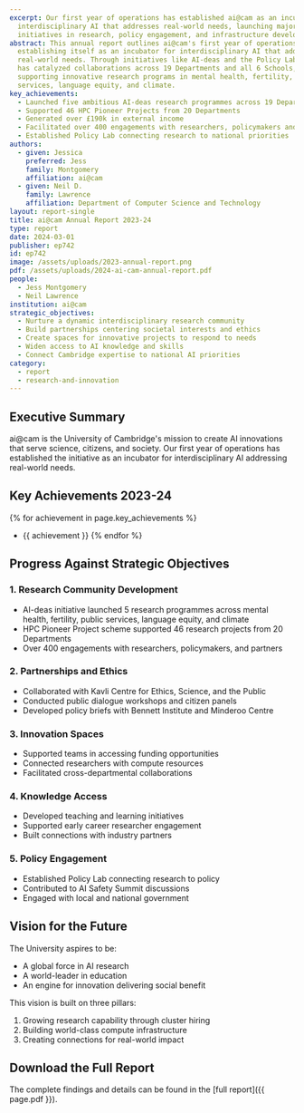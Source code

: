 ```yaml
---
excerpt: Our first year of operations has established ai@cam as an incubator for
  interdisciplinary AI that addresses real-world needs, launching major
  initiatives in research, policy engagement, and infrastructure development.
abstract: This annual report outlines ai@cam's first year of operations
  establishing itself as an incubator for interdisciplinary AI that addresses
  real-world needs. Through initiatives like AI-deas and the Policy Lab, ai@cam
  has catalyzed collaborations across 19 Departments and all 6 Schools,
  supporting innovative research programs in mental health, fertility, public
  services, language equity, and climate.
key_achievements:
  - Launched five ambitious AI-deas research programmes across 19 Departments
  - Supported 46 HPC Pioneer Projects from 20 Departments
  - Generated over £190k in external income
  - Facilitated over 400 engagements with researchers, policymakers and public
  - Established Policy Lab connecting research to national priorities
authors:
  - given: Jessica
    preferred: Jess
    family: Montgomery
    affiliation: ai@cam
  - given: Neil D.
    family: Lawrence
    affiliation: Department of Computer Science and Technology
layout: report-single
title: ai@cam Annual Report 2023-24
type: report
date: 2024-03-01
publisher: ep742
id: ep742
image: /assets/uploads/2023-annual-report.png
pdf: /assets/uploads/2024-ai-cam-annual-report.pdf
people:
  - Jess Montgomery
  - Neil Lawrence
institution: ai@cam
strategic_objectives:
  - Nurture a dynamic interdisciplinary research community
  - Build partnerships centering societal interests and ethics
  - Create spaces for innovative projects to respond to needs
  - Widen access to AI knowledge and skills
  - Connect Cambridge expertise to national AI priorities
category:
  - report
  - research-and-innovation
---
```


## Executive Summary

ai@cam is the University of Cambridge's mission to create AI innovations that serve science, citizens, and society. Our first year of operations has established the initiative as an incubator for interdisciplinary AI addressing real-world needs.

## Key Achievements 2023-24

{% for achievement in page.key_achievements %}
- {{ achievement }}
{% endfor %}

## Progress Against Strategic Objectives

### 1. Research Community Development
- AI-deas initiative launched 5 research programmes across mental health, fertility, public services, language equity, and climate
- HPC Pioneer Project scheme supported 46 research projects from 20 Departments
- Over 400 engagements with researchers, policymakers, and partners

### 2. Partnerships and Ethics
- Collaborated with Kavli Centre for Ethics, Science, and the Public
- Conducted public dialogue workshops and citizen panels
- Developed policy briefs with Bennett Institute and Minderoo Centre

### 3. Innovation Spaces
- Supported teams in accessing funding opportunities
- Connected researchers with compute resources
- Facilitated cross-departmental collaborations

### 4. Knowledge Access
- Developed teaching and learning initiatives
- Supported early career researcher engagement
- Built connections with industry partners

### 5. Policy Engagement
- Established Policy Lab connecting research to policy
- Contributed to AI Safety Summit discussions
- Engaged with local and national government

## Vision for the Future

The University aspires to be:
- A global force in AI research
- A world-leader in education
- An engine for innovation delivering social benefit

This vision is built on three pillars:
1. Growing research capability through cluster hiring
2. Building world-class compute infrastructure
3. Creating connections for real-world impact

## Download the Full Report

The complete findings and details can be found in the [full report]({{ page.pdf }}). 